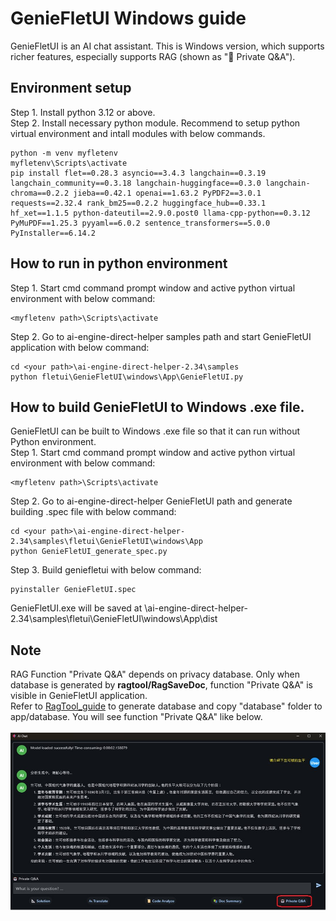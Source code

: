 # GenieFletUI Windows guide

GenieFletUI is an AI chat assistant. This is Windows version, which supports richer features, especially supports RAG (shown as "🤖 Private Q&A").

## Environment setup

Step 1. Install python 3.12 or above.<br>
Step 2. Install necessary python module. Recommend to setup python virtual environment and intall modules with below commands.<br>
```
python -m venv myfletenv
myfletenv\Scripts\activate
pip install flet==0.28.3 asyncio==3.4.3 langchain==0.3.19 langchain_community==0.3.18 langchain-huggingface==0.3.0 langchain-chroma==0.2.2 jieba==0.42.1 openai==1.63.2 PyPDF2==3.0.1 requests==2.32.4 rank_bm25==0.2.2 huggingface_hub==0.33.1 hf_xet==1.1.5 python-dateutil==2.9.0.post0 llama-cpp-python==0.3.12 PyMuPDF==1.25.3 pyyaml==6.0.2 sentence_transformers==5.0.0 PyInstaller==6.14.2
```

## How to run in python environment

Step 1. Start cmd command prompt window and active python virtual environment with below command:
```
<myfletenv path>\Scripts\activate
```
Step 2. Go to ai-engine-direct-helper samples path and start GenieFletUI application with below command:
```
cd <your path>\ai-engine-direct-helper-2.34\samples
python fletui\GenieFletUI\windows\App\GenieFletUI.py
```

## How to build GenieFletUI to Windows .exe file.

GenieFletUI can be built to Windows .exe file so that it can run without Python environment.<br>
Step 1. Start cmd command prompt window and active python virtual environment with below command:
```
<myfletenv path>\Scripts\activate
```
Step 2. Go to ai-engine-direct-helper GenieFletUI path and generate building .spec file with below command:
```
cd <your path>\ai-engine-direct-helper-2.34\samples\fletui\GenieFletUI\windows\App
python GenieFletUI_generate_spec.py
```
Step 3. Build geniefletui with below command:
```
pyinstaller GenieFletUI.spec
```
GenieFletUI.exe will be saved at <your path>\ai-engine-direct-helper-2.34\samples\fletui\GenieFletUI\windows\App\dist <br>

## Note

RAG Function "Private Q&A" depends on privacy database. Only when database is generated by **ragtool/RagSaveDoc**, function "Private Q&A" is visible in GenieFletUI application.<br>
Refer to [RagTool_guide](ragtool/README.md) to generate database and copy "database" folder to app/database. You will see function "Private Q&A" like below.<br><br>
![image-GenieFletUI_PrintScreen](App/assets/GenieFletUI_PrintScreen.jpg)

